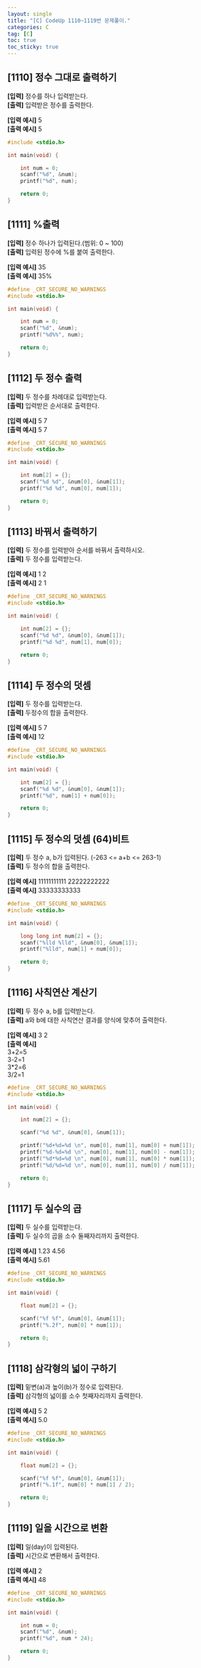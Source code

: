 ```yaml
---
layout: single
title: "[C] CodeUp 1110~1119번 문제풀이."
categories: C
tag: [C]
toc: true
toc_sticky: true
---
```


## [1110] 정수 그대로 출력하기  
**[입력]** 정수를 하나 입력받는다.  
**[출력]** 입력받은 정수를 출력한다.


**[입력 예시]** 5  
**[출력 예시]** 5  
```c
#include <stdio.h>

int main(void) {

	int num = 0;
	scanf("%d", &num);
	printf("%d", num);

	return 0;
}
```


## [1111] %출력  
**[입력]** 정수 하나가 입력된다.(범위: 0 ~ 100)  
**[출력]** 입력된 정수에 %를 붙여 출력한다.


**[입력 예시]** 35  
**[출력 예시]** 35%  
```c
#define _CRT_SECURE_NO_WARNINGS
#include <stdio.h>

int main(void) {

	int num = 0;
	scanf("%d", &num);
	printf("%d%%", num);

	return 0;
}
```


## [1112] 두 정수 출력  
**[입력]** 두 정수를 차례대로 입력받는다.  
**[출력]** 입력받은 순서대로 출력한다.


**[입력 예시]** 5 7  
**[출력 예시]** 5 7  
```c
#define _CRT_SECURE_NO_WARNINGS
#include <stdio.h>

int main(void) {

	int num[2] = {};
	scanf("%d %d", &num[0], &num[1]);
	printf("%d %d", num[0], num[1]);

	return 0;
}
```


## [1113] 바꿔서 출력하기  
**[입력]** 두 정수를 입력받아 순서를 바꿔서 출력하시오.  
**[출력]** 두 정수를 입력받는다.


**[입력 예시]** 1 2  
**[출력 예시]** 2 1  
```c
#define _CRT_SECURE_NO_WARNINGS
#include <stdio.h>

int main(void) {

	int num[2] = {};
	scanf("%d %d", &num[0], &num[1]);
	printf("%d %d", num[1], num[0]);

	return 0;
}
```


## [1114] 두 정수의 덧셈  
**[입력]** 두 정수를 입력받는다.  
**[출력]** 두정수의 합을 출력한다.


**[입력 예시]** 5 7  
**[출력 예시]** 12  
```c
#define _CRT_SECURE_NO_WARNINGS
#include <stdio.h>

int main(void) {

	int num[2] = {};
	scanf("%d %d", &num[0], &num[1]);
	printf("%d", num[1] + num[0]);

	return 0;
}
```


## [1115] 두 정수의 덧셈 (64)비트  
**[입력]** 두 정수 a, b가 입력된다. (-263 <= a+b <= 263-1)  
**[출력]** 두 정수의 합을 출력한다.


**[입력 예시]** 11111111111 22222222222  
**[출력 예시]** 33333333333  
```c
#define _CRT_SECURE_NO_WARNINGS
#include <stdio.h>

int main(void) {

	long long int num[2] = {};
	scanf("%lld %lld", &num[0], &num[1]);
	printf("%lld", num[1] + num[0]);

	return 0;
}
```


## [1116] 사칙연산 계산기  
**[입력]** 두 정수 a, b를 입력받는다.  
**[출력]** a와 b에 대한 사칙연산 결과를 양식에 맞추어 출력한다.


**[입력 예시]** 3 2  
**[출력 예시]**  
3+2=5  
3-2=1  
3*2=6  
3/2=1  
```c
#define _CRT_SECURE_NO_WARNINGS
#include <stdio.h>

int main(void) {

	int num[2] = {};

	scanf("%d %d", &num[0], &num[1]);

	printf("%d+%d=%d \n", num[0], num[1], num[0] + num[1]);
	printf("%d-%d=%d \n", num[0], num[1], num[0] - num[1]);
	printf("%d*%d=%d \n", num[0], num[1], num[0] * num[1]);
	printf("%d/%d=%d \n", num[0], num[1], num[0] / num[1]);

	return 0;
}
```


## [1117] 두 실수의 곱  
**[입력]** 두 실수를 입력받는다.  
**[출력]** 두 실수의 곱을 소수 둘째자리까지 출력한다.


**[입력 예시]** 1.23 4.56  
**[출력 예시]** 5.61  
```c
#define _CRT_SECURE_NO_WARNINGS
#include <stdio.h>

int main(void) {

	float num[2] = {};

	scanf("%f %f", &num[0], &num[1]);
	printf("%.2f", num[0] * num[1]);

	return 0;
}
```


## [1118] 삼각형의 넓이 구하기  
**[입력]** 밑변(a)과 높이(b)가 정수로 입력된다.  
**[출력]** 삼각형의 넓이를 소수 첫째자리까지 출력한다.


**[입력 예시]** 5 2  
**[출력 예시]** 5.0  
```c
#define _CRT_SECURE_NO_WARNINGS
#include <stdio.h>

int main(void) {

	float num[2] = {};

	scanf("%f %f", &num[0], &num[1]);
	printf("%.1f", num[0] * num[1] / 2);

	return 0;
}
```


## [1119] 일을 시간으로 변환  
**[입력]** 일(day)이 입력된다.  
**[출력]** 시간으로 변환해서 출력한다.


**[입력 예시]** 2  
**[출력 예시]** 48  
```c
#define _CRT_SECURE_NO_WARNINGS
#include <stdio.h>

int main(void) {

	int num = 0;
	scanf("%d", &num);
	printf("%d", num * 24);

	return 0;
}
```

